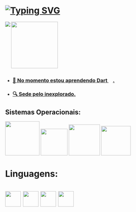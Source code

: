 <!--https://readme-typing-svg.demolab.com/demo/-->

# <body><a href= "https://allinks.me/hildemberg986" target="_blank"><img align=center src="https://readme-typing-svg.demolab.com?font=Special+Elite&size=50&pause=1000&color=0194DD&center=true&vCenter=true&width=900&height=90&lines=%C3%93la+Mundo...;Meu+Nome+%C3%A9+Hildemberg!!;Sou+Dev+Em+Forma%C3%A7%C3%A3o+%F0%9F%A4%93;Tamb%C3%A9m+Sou+Gamer+Nas+horas+vagas" alt="Typing SVG" /></body>

<!--https://github.com/anuraghazra/github-readme-stats-->

 <!DOCTYPE html>
<html lang=pt>
<div>
 <a href= "https://allinks.me/hildemberg986" target="_blank">
<img align=left src="https://github-readme-stats-evsn.vercel.app/api?username=Hildemberg986&hide=issues&include_all_commits=true&count_private=true&show_icons=true&theme=algolia&card_width=430px&cache_seconds=5&locale=pt-br&cache_seconds=300""/>
 </div>
<div>
 <a href= "https://allinks.me/hildemberg986" target="_blank">
    <img height=150px src="https://github-readme-stats-evsn.vercel.app/api/top-langs/?username=Hildemberg986&hide=shell,Batchfile&include_all_commits&card_width=300px$langs_count=8&theme=algolia&layout=compact&cache_seconds=5&locale=pt-br&exclude_repo=github-readme-stats&cache_seconds=300"/>

</div>
</html>
 
##

- <h3>🔭 No momento estou aprendendo <strong>Dart</strong> <img src="https://cdn.jsdelivr.net/gh/devicons/devicon/icons/dart/dart-original.svg" height="14" >.</h3>
- <h3>🔍 Sede pelo inexplorado.<h3>

## 
## <a>Sistemas Operacionais:<a> 
<div align="left" >
<a href="https://linuxmint.com/" target="_blank"><img  src="https://img.shields.io/badge/Linux_Mint-87CF3E?style=for-the-badge&logo=linux-mint&logoColor=white" width="110"/></a>
<a href="https://ubuntu.com/" target="_blank"> <img  src="https://img.shields.io/badge/Ubuntu-E95420?style=for-the-badge&logo=ubuntu&logoColor=white" width="85.8"><a>
<img src="https://img.shields.io/badge/Windows-0078D6?style=for-the-badge&logo=windows&logoColor=white" width="100"> 
<img src="https://img.shields.io/badge/Android-3DDC84?style=for-the-badge&logo=android&logoColor=white" width="95">
</div>
 
 ##
<div>
<h1>Linguagens:<h1> 
<img src="https://cdn.jsdelivr.net/gh/devicons/devicon/icons/javascript/javascript-original.svg" width="50"/>
<img src="https://cdn.jsdelivr.net/gh/devicons/devicon/icons/html5/html5-original-wordmark.svg" width="50"/>
<img src="https://cdn.jsdelivr.net/gh/devicons/devicon/icons/css3/css3-original-wordmark.svg" width="50"/>
<img src="https://cdn.jsdelivr.net/gh/devicons/devicon/icons/python/python-original-wordmark.svg" width="50"/>
          
</div>
